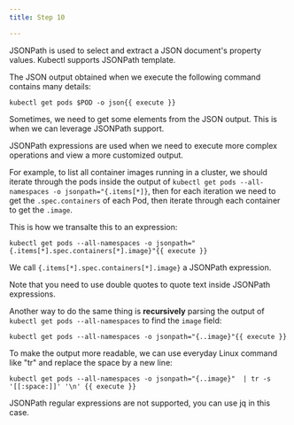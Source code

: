 ```yaml
---
title: Step 10

---
```

<!-- Using jsonpath expressions -->

JSONPath is used to select and extract a JSON document's property values. Kubectl supports JSONPath template.

The JSON output obtained when we execute the following command contains many details:

```
kubectl get pods $POD -o json{{ execute }}
```

Sometimes, we need to get some elements from the JSON output. This is when we can leverage JSONPath support.

JSONPath expressions are used when we need to execute more complex operations and view a more customized output.

For example, to list all container images running in a cluster, we should iterate through the pods inside the output of `kubectl get pods --all-namespaces -o jsonpath="{.items[*]}`, then for each iteration we need to get the `.spec.containers` of each Pod, then iterate through each container to get the `.image`.

This is how we transalte this to an expression:

```
kubectl get pods --all-namespaces -o jsonpath="{.items[*].spec.containers[*].image}"{{ execute }}
```

We call `{.items[*].spec.containers[*].image}` a JSONPath expression.

Note that you need to use double quotes to quote text inside JSONPath expressions.

Another way to do the same thing is **recursively** parsing the output of `kubectl get pods --all-namespaces` to find the `image` field:

```
kubectl get pods --all-namespaces -o jsonpath="{..image}"{{ execute }}
```

To make the output more readable, we can use everyday Linux command like "tr" and replace the space by a new line: 

```
kubectl get pods --all-namespaces -o jsonpath="{..image}"  | tr -s '[[:space:]]' '\n' {{ execute }}
```

JSONPath regular expressions are not supported, you can use jq in this case.